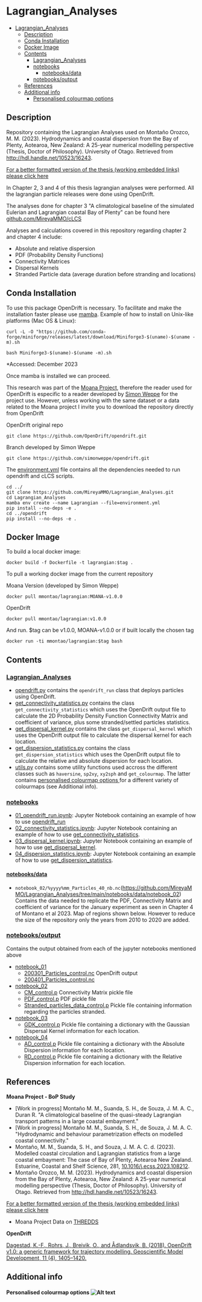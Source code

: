 # Lagrangian_Analyses

- [Lagrangian\_Analyses](#lagrangian_analyses)
  - [Description](#description)
  - [Conda Installation](#conda-installation)
  - [Docker Image](#docker-image)
  - [Contents](#contents)
    - [Lagrangian\_Analyses](#lagrangian_analyses-1)
    - [notebooks](#notebooks)
      - [notebooks/data](#notebooksdata)
    - [notebooks/output](#notebooksoutput)
  - [References](#references)
  - [Additional info](#additional-info)
      - [Personalised colourmap options ](#personalised-colourmap-options-)

## Description
Repository containing the Lagrangian Analyses used on Montaño Orozco, M. M. (2023). Hydrodynamics and coastal dispersion from the Bay of Plenty, Aotearoa, New Zealand: A 25-year numerical modelling perspective (Thesis, Doctor of Philosophy). University of Otago. Retrieved from http://hdl.handle.net/10523/16243. 

[For a better formatted version of the thesis (working embedded links) please click here](https://drive.google.com/file/d/1WMgq2lu7K5MjGTy6O5YpoKDkONDclkHo/view?usp=sharing)

In Chapter 2, 3 and 4 of this thesis lagrangian analyses were performed. All the lagrangian particle releases were done using OpenDrift.

The analyses done for chapter 3 "A climatological baseline of the simulated Eulerian and Lagrangian coastal Bay of Plenty" can be found here [github.com/MireyaMMO/cLCS](https://github.com/MireyaMMO/cLCS)

Analyses and calculations covered in this repository regarding chapter 2 and chapter 4 include:
- Absolute and relative dispersion
- PDF (Probability Density Functions)
- Connectivity Matrices
- Dispersal Kernels
- Stranded Particle data (average duration before stranding and locations)


## Conda Installation
To use this package OpenDrift is necessary. To facilitate and make the installation faster please use [mamba](https://github.com/conda-forge/miniforge). 
Example of how to install on Unix-like platforms (Mac OS & Linux):
```
curl -L -O "https://github.com/conda-forge/miniforge/releases/latest/download/Miniforge3-$(uname)-$(uname -m).sh

bash Miniforge3-$(uname)-$(uname -m).sh
```
*Accessed: December 2023

Once mamba is installed we can proceed.

This research was part of the [Moana Project](www.moanaproject.org), therefore the reader used for OpenDrift is especific to a reader developed by [Simon Weppe](https://github.com/simonweppe) for the project use. However, unless working with the same dataset or a data related to the Moana project I invite you to download the repository directly from OpenDrift

OpenDrift original repo
```
git clone https://github.com/OpenDrift/opendrift.git
```

Branch developed by Simon Weppe
```
git clone https://github.com/simonweppe/opendrift.git
```

The [environment.yml](https://github.com/MireyaMMO/Lagrangian_Analyses/blob/main/environment.yml) file contains all the dependencies needed to run opendrift and cLCS scripts.
```
cd ../
git clone https://github.com/MireyaMMO/Lagrangian_Analyses.git 
cd Lagrangian_Analyses
mamba env create --name Lagrangian --file=environment.yml
pip install --no-deps -e .
cd ../opendrift
pip install --no-deps -e .
```

## Docker Image
To build a local docker image:
```
docker build -f Dockerfile -t lagrangian:$tag .
```

To pull a working docker image from the current repository

Moana Version (developed by Simon Weppe)
```
docker pull mmontao/lagrangian:MOANA-v1.0.0   
```
OpenDrift
```
docker pull mmontao/lagrangian:v1.0.0   
```

And run. $tag can be v1.0.0, MOANA-v1.0.0 or if built locally the chosen tag
```
docker run -ti mmontao/lagrangian:$tag bash
```

## Contents
### [Lagrangian_Analyses](https://github.com/MireyaMMO/Lagrangian_Analyses/tree/main/Lagrangian_Analyses)
  - [opendrift.py](https://github.com/MireyaMMO/Lagrangian_Analyses/blob/main/Lagrangian_Analyses/opendrift.py) contains the `opendrift_run` class that deploys particles using OpenDrift.
  - [get_connectivity_statistics.py](https://github.com/MireyaMMO/Lagrangian_Analyses/blob/main/Lagrangian_Analyses/get_connectivity_statistics.py) contains the class `get_connectivity_statistics` which uses the OpenDrift output file to calculate the 2D Probability Density Function Connectivity Matrix and coefficient of variance, plus some stranded/settled particles statistics. 
  - [get_dispersal_kernel.py](https://github.com/MireyaMMO/Lagrangian_Analyses/blob/main/Lagrangian_Analyses/get_dispersal_kernel.py) contains the class `get_dispersal_kernel` which uses the OpenDrift output file to calculate the dispersal kernel for each location. 
  - [get_dispersion_statistics.py](https://github.com/MireyaMMO/Lagrangian_Analyses/blob/main/Lagrangian_Analyses/get_dispersion_statistics.py) contains the class `get_dispersion_statistics` which uses the OpenDrift output file to calculate the relative and absolute dispersion for each location.
  - [utils.py](https://github.com/MireyaMMO/Lagrangian_Analyses/blob/main/Lagrangian_Analyses/utils.py) contains some utility functions used accross the different classes such as `haversine`, `sp2xy`,  `xy2sph` and `get_colourmap`. The latter contains [personalised colourmap options ](#personalised-colourmap-options-) for a different variety of colourmaps (see Additional info). 
### [notebooks](https://github.com/MireyaMMO/Lagrangian_Analyses/tree/main/notebooks)
  - [01_opendrift_run.ipynb](https://github.com/MireyaMMO/Lagrangian_Analyses/blob/main/notebooks/01_opendrift_run.ipynb): Jupyter Notebook containing an example of how to use [opendrift_run](https://github.com/MireyaMMO/Lagrangian_Analyses/blob/main/Lagrangian_Analyses/opendrift.py)
  - [02_connectivity_statistics.ipynb](https://github.com/MireyaMMO/Lagrangian_Analyses/blob/main/notebooks/02_lagrangian_statistics.ipynb): Jupyter Notebook containing an example of how to use [get_connectivity_statistics](https://github.com/MireyaMMO/Lagrangian_Analyses/blob/main/Lagrangian_Analyses/get_connectivity_statistics.py).
  - [03_dispersal_kernel.ipynb](https://github.com/MireyaMMO/Lagrangian_Analyses/blob/main/notebooks/03_dispersal_kernel.ipynb): Jupyter Notebook containing an example of how to use [get_dispersal_kernel](https://github.com/MireyaMMO/Lagrangian_Analyses/blob/main/Lagrangian_Analyses/get_dispersal_kernel.py).
  - [04_dispersion_statistics.ipynb](https://github.com/MireyaMMO/Lagrangian_Analyses/blob/main/notebooks/04_dispersion_statistics.ipynb): Jupyter Notebook containing an example of how to use [get_dispersion_statistics](https://github.com/MireyaMMO/Lagrangian_Analyses/blob/main/Lagrangian_Analyses/get_dispersion_statistics.py).
#### [notebooks/data](https://github.com/MireyaMMO/Lagrangian_Analyses/tree/main/notebooks/data)
- `notebook_02/%yyyy%mm_Particles_40_nb.nc`(https://github.com/MireyaMMO/Lagrangian_Analyses/tree/main/notebooks/data/notebook_02)
Contains the data needed to replicate the PDF, Connectivity Matrix and coefficient of variance for the January experiment as seen in Chapter 4 of Montano et al 2023. Map of regions shown below. However to reduce the size of the repository only the years from 2010 to 2020 are added. 

### [notebooks/output](https://github.com/MireyaMMO/Lagrangian_Analyses/tree/main/notebooks/output)
Contains the output obtained from each of the jupyter notebooks mentioned above 
  - [notebook_01](https://github.com/MireyaMMO/Lagrangian_Analyses/tree/main/notebooks/output/notebook_01)
    - [200301_Particles_control.nc](https://github.com/MireyaMMO/Lagrangian_Analyses/tree/main/notebooks/output/notebook_01/200301_Particles_control.nc) OpenDrift output
    - [200401_Particles_control.nc](https://github.com/MireyaMMO/Lagrangian_Analyses/tree/main/notebooks/output/notebook_01/200401_Particles_control.nc)
  - [notebook_02](https://github.com/MireyaMMO/Lagrangian_Analyses/tree/main/notebooks/output/notebook_02)
    -  [CM_control.p](https://github.com/MireyaMMO/Lagrangian_Analyses/tree/main/notebooks/output/notebook_02/CM_control.p) Connectivity Matrix pickle file
    -  [PDF_control.p](https://github.com/MireyaMMO/Lagrangian_Analyses/tree/main/notebooks/output/notebook_02/PDF_control.p) PDF pickle file
    -  [Stranded_particles_data_control.p](https://github.com/MireyaMMO/Lagrangian_Analyses/tree/main/notebooks/output/notebook_02/Stranded_particles_data_control.p) Pickle file containing information regarding the particles stranded. 
  - [notebook_03](https://github.com/MireyaMMO/Lagrangian_Analyses/tree/main/notebooks/output/notebook_03)
    - [GDK_control.p](https://github.com/MireyaMMO/Lagrangian_Analyses/tree/main/notebooks/output/notebook_03/GDK_control.p) Pickle file containing a dictionary with the Gaussian Dispersal Kernel information for each location.
  - [notebook_04](https://github.com/MireyaMMO/Lagrangian_Analyses/tree/main/notebooks/output/notebook_04)
    - [AD_control.p](https://github.com/MireyaMMO/Lagrangian_Analyses/tree/main/notebooks/output/notebook_04/AD_control.p) Pickle file containing a dictionary with the Absolute Dispersion information for each location.
    - [RD_control.p](https://github.com/MireyaMMO/Lagrangian_Analyses/tree/main/notebooks/output/notebook_04/RD_control.p) Pickle file containing a dictionary with the Relative Dispersion information for each location.

## References
**Moana Project - BoP Study**
- [Work in progress] Montaño M. M., Suanda, S. H., de Souza, J. M. A. C., Duran R. "A climatological baseline of the quasi-steady Lagrangian transport patterns in a large coastal embayment."
- [Work in progress] Montaño M. M., Suanda, S. H., de Souza, J. M. A. C. "Hydrodynamic and behaviour parametrization effects on modelled coastal connectivity."
- Montaño, M. M., Suanda, S. H., and Souza, J. M. A. C. d. (2023). Modelled coastal circulation and Lagrangian statistics from a large coastal embayment: The case of Bay of Plenty, Aotearoa New Zealand. Estuarine, Coastal and Shelf Science, 281, [10.1016/j.ecss.2023.108212](https://doi.org/10.1016/j.ecss.2023.108212). 
- Montaño Orozco, M. M. (2023). Hydrodynamics and coastal dispersion from the Bay of Plenty, Aotearoa, New Zealand: A 25-year numerical modelling perspective (Thesis, Doctor of Philosophy). University of Otago. Retrieved from http://hdl.handle.net/10523/16243. 

[For a better formatted version of the thesis (working embedded links) please click here](https://drive.google.com/file/d/1WMgq2lu7K5MjGTy6O5YpoKDkONDclkHo/view?usp=sharing)

- Moana Project Data on [THREDDS](http://thredds.moanaproject.org:6443/thredds/catalog/moana/catalog.html) 

**OpenDrift**

[Dagestad, K.-F., Rohrs, J., Breivik, O., and Ådlandsvik, B. (2018). OpenDrift v1.0: a generic framework for trajectory modelling. Geoscientific Model Development, 11 (4), 1405–1420.](https://github.com/OpenDrift/opendrift)

## Additional info
#### Personalised colourmap options ![Alt text](notebooks/data/Colourmap_examples.png)